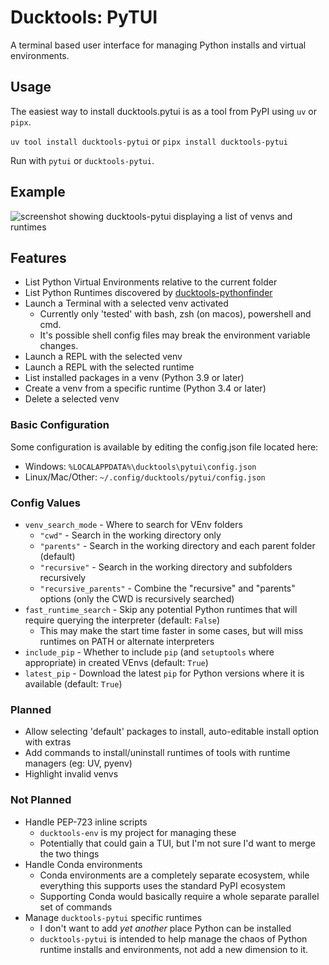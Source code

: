 # Ducktools: PyTUI #

A terminal based user interface for managing Python installs and virtual environments.

## Usage ##

The easiest way to install ducktools.pytui is as a tool from PyPI using `uv` or `pipx`.

`uv tool install ducktools-pytui` or `pipx install ducktools-pytui`

Run with `pytui` or `ducktools-pytui`.

## Example ##

![screenshot showing ducktools-pytui displaying a list of venvs and runtimes](images/pytui_menu.png)

## Features ##

* List Python Virtual Environments relative to the current folder
* List Python Runtimes discovered by [ducktools-pythonfinder](https://github.com/DavidCEllis/ducktools-pythonfinder)
* Launch a Terminal with a selected venv activated
  * Currently only 'tested' with bash, zsh (on macos), powershell and cmd.
  * It's possible shell config files may break the environment variable changes.
* Launch a REPL with the selected venv
* Launch a REPL with the selected runtime
* List installed packages in a venv (Python 3.9 or later)
* Create a venv from a specific runtime (Python 3.4 or later)
* Delete a selected venv

### Basic Configuration ###

Some configuration is available by editing the config.json file located here:

* Windows: `%LOCALAPPDATA%\ducktools\pytui\config.json`
* Linux/Mac/Other: `~/.config/ducktools/pytui/config.json`

### Config Values ###
* `venv_search_mode` - Where to search for VEnv folders
  * `"cwd"` - Search in the working directory only
  * `"parents"` - Search in the working directory and each parent folder (default)
  * `"recursive"` - Search in the working directory and subfolders recursively
  * `"recursive_parents"` - Combine the "recursive" and "parents" options (only the CWD is recursively searched)
* `fast_runtime_search` - Skip any potential Python runtimes that will require querying the interpreter (default: `False`)
  * This may make the start time faster in some cases, but will miss runtimes on PATH or alternate interpreters
* `include_pip` - Whether to include `pip` (and `setuptools` where appropriate) in created VEnvs (default: `True`)
* `latest_pip` - Download the latest `pip` for Python versions where it is available (default: `True`)

### Planned ###

* Allow selecting 'default' packages to install, auto-editable install option with extras
* Add commands to install/uninstall runtimes of tools with runtime managers (eg: UV, pyenv)
* Highlight invalid venvs

### Not Planned ###

* Handle PEP-723 inline scripts
  * `ducktools-env` is my project for managing these
  * Potentially that could gain a TUI, but I'm not sure I'd want to merge the two things
* Handle Conda environments
  * Conda environments are a completely separate ecosystem, 
    while everything this supports uses the standard PyPI ecosystem
  * Supporting Conda would basically require a whole separate parallel set of commands
* Manage `ducktools-pytui` specific runtimes
  * I don't want to add *yet another* place Python can be installed
  * `ducktools-pytui` is intended to help manage the chaos of Python runtime installs and environments, 
    not add a new dimension to it.
